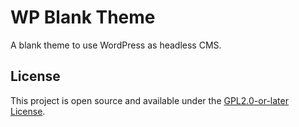 # WP Blank Theme

A blank theme to use WordPress as headless CMS.

## License

This project is open source and available under the [GPL2.0-or-later License](./LICENSE).
